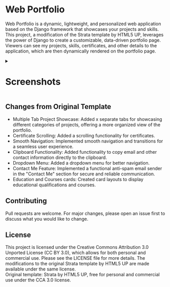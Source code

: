 # Web Portfolio
Web Portfolio is a dynamic, lightweight, and personalized web application based on the Django framework that showcases your projects and skills. This project, a modification of the Strata template by HTML5 UP, leverages the power of Django to create a customizable, data-driven portfolio page. Viewers can see my projects, skills, certificates, and other details to the application, which are then dynamically rendered on the portfolio page.  

<details>
<summary><h1>Screenshots</h1></summary>

![Screenshot 1](screenshots/01.png)

![Screenshot 2](screenshots/02.png)

</details>

## Changes from Original Template
* Multiple Tab Project Showcase: Added x separate tabs for showcasing different categories of projects, offering a more organized view of the portfolio.  
* Certificate Scrolling: Added a scrolling functionality for certificates.  
* Smooth Navigation: Implemented smooth navigation and transitions for a seamless user experience.  
* Clipboard Functionality: Added functionality to copy email and other contact information directly to the clipboard.  
* Dropdown Menu: Added a dropdown menu for better navigation.  
* Contact Me Feature: Implemented a functional anti-spam email sender in the "Contact Me" section for secure and reliable communication.  
* Education and Courses cards: Created card layouts to display educational qualifications and courses.


## Contributing
Pull requests are welcome. For major changes, please open an issue first to discuss what you would like to change.


## License
This project is licensed under the Creative Commons Attribution 3.0 Unported License (CC BY 3.0), which allows for both personal and commercial use. Please see the LICENSE file for more details. The modifications to the original Strata template by HTML5 UP are made available under the same license.  
Original template: Strata by HTML5 UP, free for personal and commercial use under the CCA 3.0 license.


